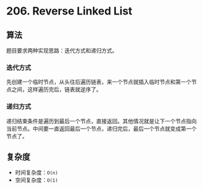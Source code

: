 # 206. Reverse Linked List
## 算法
题目要求两种实现思路：迭代方式和递归方式。

### 迭代方式
先创建一个临时节点，从头往后遍历链表，来一个节点就插入临时节点和第一个节点之间，这样遍历完后，链表就逆序了。

### 递归方式
递归结束条件是遍历到最后一个节点，直接返回。其他情况就是让下一个节点指向当前节点。中间要一直返回最后一个节点，递归完后，最后一个节点就变成第一个节点了。

## 复杂度
- 时间复杂度：`O(n)`
- 空间复杂度：`O(1)`
